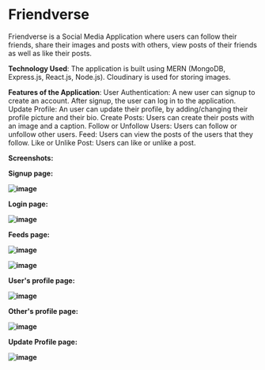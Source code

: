 # Friendverse
Friendverse is a Social Media Application where users can follow their friends, share their images and posts with others, view posts of their
friends as well as like their posts.

<b>Technology Used</b>: The application is built using MERN (MongoDB, Express.js, React.js, Node.js). Cloudinary is used for storing images.

<b>Features of the Application</b>:
User Authentication: A new user can signup to create an account. After signup, the user can log in to the application.
Update Profile: An user can update their profile, by adding/changing their profile picture and their bio.
Create Posts: Users can create their posts with an image and a caption.
Follow or Unfollow Users: Users can follow or unfollow other users.
Feed: Users can view the posts of the users that they follow.
Like or Unlike Post: Users can like or unlike a post.

<b>Screenshots<b>:

Signup page:

![image](https://github.com/supratik-sengupta-303/Friendverse/assets/121259028/052c9b27-7e13-4ecb-8c5f-7549308891c3)


Login page:

![image](https://github.com/supratik-sengupta-303/Friendverse/assets/121259028/abd90ca9-4d87-4e41-be84-1e2160d98e55)


Feeds page:

![image](https://github.com/supratik-sengupta-303/Friendverse/assets/121259028/92c50b50-7ee8-4b85-af71-d6001bf509f7)

![image](https://github.com/supratik-sengupta-303/Friendverse/assets/121259028/3f788a6e-987e-4b9c-b017-3861bc32a304)


User's profile page:

![image](https://github.com/supratik-sengupta-303/Friendverse/assets/121259028/9120abd9-b255-49c8-8fbd-fd764d587c9f)


Other's profile page:

![image](https://github.com/supratik-sengupta-303/Friendverse/assets/121259028/b5867648-e608-427d-b830-11fca78d68ad)


Update Profile page:

![image](https://github.com/supratik-sengupta-303/Friendverse/assets/121259028/1fa989f0-a1c3-4c07-97b4-8baedce99caa)
